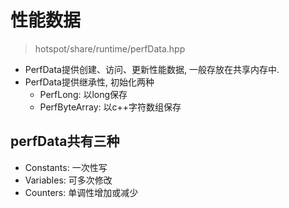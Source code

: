 # 性能数据

> hotspot/share/runtime/perfData.hpp
* PerfData提供创建、访问、更新性能数据, 一般存放在共享内存中.
* PerfData提供继承性, 初始化两种
  * PerfLong: 以long保存
  * PerfByteArray: 以c++字符数组保存



## perfData共有三种
* Constants: 一次性写
* Variables: 可多次修改
* Counters: 单调性增加或减少